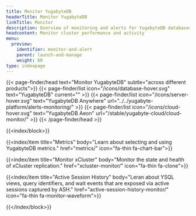 ```yaml
---
title: Monitor YugabyteDB
headerTitle: Monitor YugabyteDB
linkTitle: Monitor
description: Overview of monitoring and alerts for YugabyteDB databases
headcontent: Monitor cluster performance and activity
menu:
  preview:
    identifier: monitor-and-alert
    parent: launch-and-manage
    weight: 60
type: indexpage
---
```


{{< page-finder/head text="Monitor YugabyteDB" subtle="across different products">}}
  {{< page-finder/list icon="/icons/database-hover.svg" text="YugabyteDB" current="" >}}
  {{< page-finder/list icon="/icons/server-hover.svg" text="YugabyteDB Anywhere" url="../../yugabyte-platform/alerts-monitoring/" >}}
  {{< page-finder/list icon="/icons/cloud-hover.svg" text="YugabyteDB Aeon" url="/stable/yugabyte-cloud/cloud-monitor/" >}}
{{< /page-finder/head >}}

{{<index/block>}}

  {{<index/item
    title="Metrics"
    body="Learn about selecting and using YugabyteDB metrics."
    href="metrics/"
    icon="fa-thin fa-chart-bar">}}

  {{<index/item
    title="Monitor xCluster"
    body="Monitor the state and health of xCluster replication."
    href="xcluster-monitor/"
    icon="fa-thin fa-clone">}}

 {{<index/item
    title="Active Session History"
    body="Leran about YSQL views, query identifiers, and wait events that are exposed via active sessions captured by ASH."
    href="active-session-history-monitor/"
    icon="fa-thin fa-monitor-waveform">}}

{{</index/block>}}
